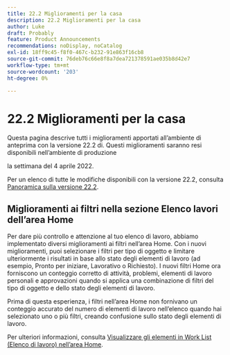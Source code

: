 ```yaml
---
title: 22.2 Miglioramenti per la casa
description: 22.2 Miglioramenti per la casa
author: Luke
draft: Probably
feature: Product Announcements
recommendations: noDisplay, noCatalog
exl-id: 18ff9c45-f8f0-467c-b232-91e863f16cb8
source-git-commit: 76deb76c66e8f8a7dea721378591ae035b8d42e7
workflow-type: tm+mt
source-wordcount: '203'
ht-degree: 0%

---
```


# 22.2 Miglioramenti per la casa

Questa pagina descrive tutti i miglioramenti apportati all’ambiente di anteprima con la versione 22.2 di. Questi miglioramenti saranno resi disponibili nell’ambiente di produzione

<!--
<MadCap:conditionalText data-mc-conditions="QuicksilverOrClassic.Draft mode">
in January 2022
</MadCap:conditionalText>
-->

la settimana del 4 aprile 2022.

Per un elenco di tutte le modifiche disponibili con la versione 22.2, consulta [Panoramica sulla versione 22.2](../../../product-announcements/product-releases/22.2-release-activity/22-2-release-overview.md).

## Miglioramenti ai filtri nella sezione Elenco lavori dell’area Home

Per dare più controllo e attenzione al tuo elenco di lavoro, abbiamo implementato diversi miglioramenti ai filtri nell’area Home. Con i nuovi miglioramenti, puoi selezionare i filtri per tipo di oggetto e limitare ulteriormente i risultati in base allo stato degli elementi di lavoro (ad esempio, Pronto per iniziare, Lavorativo o Richiesto). I nuovi filtri Home ora forniscono un conteggio corretto di attività, problemi, elementi di lavoro personali e approvazioni quando si applica una combinazione di filtri del tipo di oggetto e dello stato degli elementi di lavoro.

Prima di questa esperienza, i filtri nell’area Home non fornivano un conteggio accurato del numero di elementi di lavoro nell’elenco quando hai selezionato uno o più filtri, creando confusione sullo stato degli elementi di lavoro.

Per ulteriori informazioni, consulta [Visualizzare gli elementi in Work List (Elenco di lavoro) nell’area Home](../../../workfront-basics/using-home/using-the-home-area/display-items-in-home-work-list.md).

